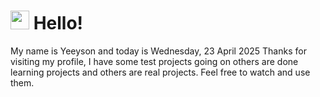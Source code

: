  <h1>
    <img src="https://emojis.slackmojis.com/emojis/images/1643510097/45343/hi.gif?1643510097" width="30"/> 
    Hello!
 </h1>
 <p>
    My name is Yeeyson and today is Wednesday, 23 April 2025
    Thanks for visiting my profile, I have some test projects going on others are done learning projects and others are real projects.
    Feel free to watch and use them.
 </p>